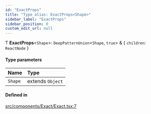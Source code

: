 ```yaml
---
id: "ExactProps"
title: "Type alias: ExactProps<Shape>"
sidebar_label: "ExactProps"
sidebar_position: 0
custom_edit_url: null
---
```


Ƭ **ExactProps**<`Shape`\>: `DeepPatternUnion`<`Shape`, ``true``\> & { `children`: `ReactNode`  }

#### Type parameters

| Name | Type |
| :------ | :------ |
| `Shape` | extends `Object` |

#### Defined in

[src/components/Exact/Exact.tsx:7](https://github.com/ythecombinator/react-matchez/blob/5a9a3cf/src/components/Exact/Exact.tsx#L7)
